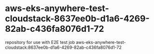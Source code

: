 # aws-eks-anywhere-test-cloudstack-8637ee0b-d1a6-4269-82ab-c436fa8076d1-72
repository for use with E2E test job aws-eks-anywhere-test-cloudstack:8637ee0b-d1a6-4269-82ab-c436fa8076d1-72
